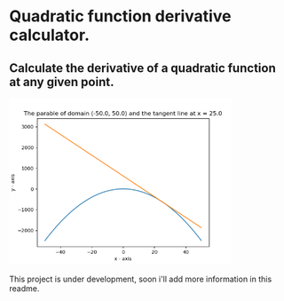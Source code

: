 # Quadratic function derivative calculator.

## Calculate the derivative of a quadratic function at any given point.

<img src="./images/graphic-example-01.png" width="400px" />

This project is under development, soon i'll add more information in this readme.